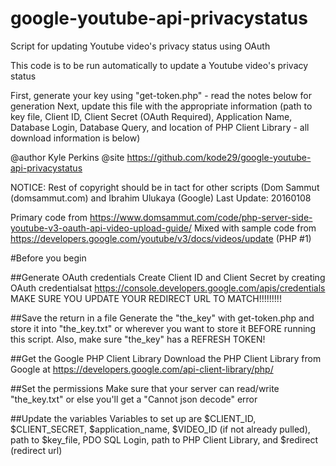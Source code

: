 # google-youtube-api-privacystatus
Script for updating Youtube video's privacy status using OAuth

This code is to be run automatically to update a Youtube video's privacy status

First, generate your key using "get-token.php" - read the notes below for generation
Next, update this file with the appropriate information (path to key file, Client ID, 
   Client Secret (OAuth Required), Application Name, Database Login, Database Query, and
   location of PHP Client Library - all download information is below)

@author Kyle Perkins
@site https://github.com/kode29/google-youtube-api-privacystatus

NOTICE: Rest of copyright should be in tact for other scripts (Dom Sammut (domsammut.com) and Ibrahim Ulukaya (Google)
Last Update: 20160108

Primary code from https://www.domsammut.com/code/php-server-side-youtube-v3-oauth-api-video-upload-guide/
Mixed with sample code from https://developers.google.com/youtube/v3/docs/videos/update (PHP #1)

#Before you begin

##Generate OAuth credentials
Create Client ID and Client Secret by creating OAuth credentialsat https://console.developers.google.com/apis/credentials
MAKE SURE YOU UPDATE YOUR REDIRECT URL TO MATCH!!!!!!!!!

##Save the return in a file
Generate the "the_key" with get-token.php and store it into "the_key.txt" or wherever you want to store it BEFORE running this script.
Also, make sure "the_key" has a REFRESH TOKEN!

##Get the Google PHP Client Library
Download the PHP Client Library from Google at https://developers.google.com/api-client-library/php/

##Set the permissions
Make sure that your server can read/write "the_key.txt" or else you'll get a "Cannot json decode" error

##Update the variables
Variables to set up are $CLIENT_ID, $CLIENT_SECRET, $application_name, $VIDEO_ID (if not already pulled), path to $key_file, PDO SQL Login, path to PHP Client Library, and $redirect (redirect url)
